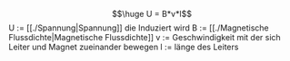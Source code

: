 $$\huge U = B*v*l$$
U := [[./Spannung|Spannung]] die Induziert wird
B := [[./Magnetische Flussdichte|Magnetische Flussdichte]]
v := Geschwindigkeit mit der sich Leiter und Magnet zueinander bewegen
l := länge des Leiters